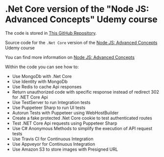 # .Net Core version of the "Node JS: Advanced Concepts" Udemy course

The code is stored in [This GitHub Repository](https://github.com/peelmicro/dot-net-core-react-redux-advanced).

Source code for the `.Net Core` version of the [Node JS: Advanced Concepts](https://www.udemy.com/advanced-node-for-developers) Udemy course

You can find more information on [Node JS: Advanced Concepts](/backend/nodejs-advanced-node-for-developers.md) 

Within the code you can see how to:
- Use MongoDb with .Net Core
- Use Identity with MongoDb
- Use Redis to cache Api responses
- Return unauthorized code with specific response instead of redirect 302 for .NET Core Api
- Use TestServer to run Integration tests
- Use Puppeteer Sharp to run UI tests
- Autorun Tests with Puppeteer using WebHostBuilder
- Create a fake protected .Net Core cookie to test authenticated routes
- Test .NET Core Api requests using Puppeteer Sharp
- Use C# Anonymous Methods to simplify the execution of API request tests
- Use Travis CI for Continuous Integration
- Use Appveyor for Continuous Integration
- Use Amazon S3 to store images with Presigned URL